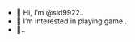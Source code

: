 - 👋 Hi, I’m @sid9922..
- 👀 I’m interested in playing game..
- 👋..

<!---
sid9922/sid9922 is a ✨ special ✨ repository because its `README.md` (this file) appears on your GitHub profile.
You can click the Preview link to take a look at your changes.
--->
